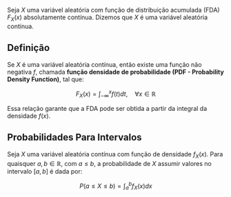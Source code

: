 Seja $X$ uma variável aleatória com função de distribuição acumulada (FDA) $F_X(x)$ absolutamente contínua. Dizemos que $X$ é uma variável aleatória contínua.  

## Definição

Se $X$ é uma variável aleatória contínua, então existe uma função não negativa $f$, chamada **função densidade de probabilidade (PDF - Probability Density Function)**, tal que:  

$$
F_X(x) = \int_{-\infty}^{x} f(t) dt, \quad \forall x \in \mathbb{R}
$$

Essa relação garante que a FDA pode ser obtida a partir da integral da densidade $f(x)$.  

## Probabilidades Para Intervalos

Seja $X$ uma variável aleatória contínua com função de densidade $f_X(x)$. Para quaisquer $a, b \in \mathbb{R}$, com $a \leq b$, a probabilidade de $X$ assumir valores no intervalo $[a, b]$ é dada por:

$$
P(a \leq X \leq b) = \int_a^b f_X(x) dx
$$
